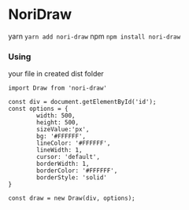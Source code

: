 # NoriDraw

yarn `yarn add nori-draw`
npm  `npm install nori-draw`

### Using

your file in created dist folder
```
import Draw from 'nori-draw'
 
const div = document.getElementById('id');
const options = {
        width: 500,
        height: 500,
        sizeValue:'px',
        bg: '#FFFFFF',
        lineColor: '#FFFFFF',
        lineWidth: 1,
        cursor: 'default',
        borderWidth: 1,
        borderColor: '#FFFFFF',
        borderStyle: 'solid'
}
 
const draw = new Draw(div, options);
```
